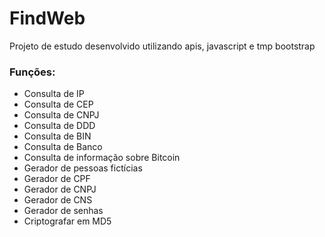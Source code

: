 # FindWeb
 Projeto de estudo desenvolvido utilizando apis, javascript e tmp bootstrap

 ### Funções:

 - Consulta de IP
 - Consulta de CEP
 - Consulta de CNPJ
 - Consulta de DDD
 - Consulta de BIN
 - Consulta de Banco
 - Consulta de informação sobre Bitcoin
 - Gerador de pessoas fictícias
 - Gerador de CPF
 - Gerador de CNPJ
 - Gerador de CNS
 - Gerador de senhas
 - Criptografar em MD5

